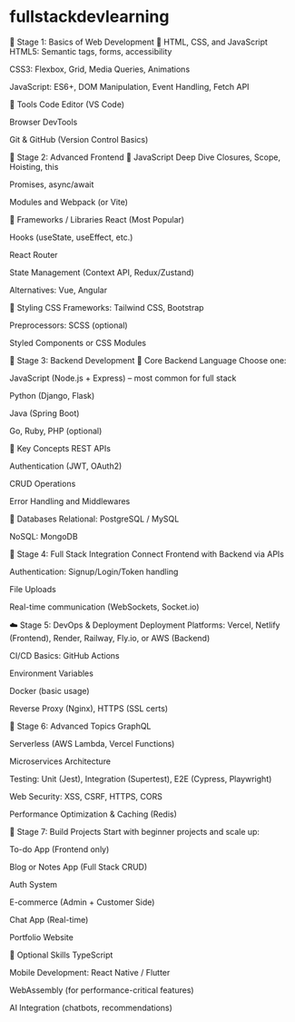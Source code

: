 # fullstackdevlearning

🚀 Stage 1: Basics of Web Development
🔹 HTML, CSS, and JavaScript
HTML5: Semantic tags, forms, accessibility

CSS3: Flexbox, Grid, Media Queries, Animations

JavaScript: ES6+, DOM Manipulation, Event Handling, Fetch API

🔹 Tools
Code Editor (VS Code)

Browser DevTools

Git & GitHub (Version Control Basics)

🧠 Stage 2: Advanced Frontend
🔹 JavaScript Deep Dive
Closures, Scope, Hoisting, this

Promises, async/await

Modules and Webpack (or Vite)

🔹 Frameworks / Libraries
React (Most Popular)

Hooks (useState, useEffect, etc.)

React Router

State Management (Context API, Redux/Zustand)

Alternatives: Vue, Angular

🔹 Styling
CSS Frameworks: Tailwind CSS, Bootstrap

Preprocessors: SCSS (optional)

Styled Components or CSS Modules

🔧 Stage 3: Backend Development
🔹 Core Backend Language
Choose one:

JavaScript (Node.js + Express) – most common for full stack

Python (Django, Flask)

Java (Spring Boot)

Go, Ruby, PHP (optional)

🔹 Key Concepts
REST APIs

Authentication (JWT, OAuth2)

CRUD Operations

Error Handling and Middlewares

🔹 Databases
Relational: PostgreSQL / MySQL

NoSQL: MongoDB

🔐 Stage 4: Full Stack Integration
Connect Frontend with Backend via APIs

Authentication: Signup/Login/Token handling

File Uploads

Real-time communication (WebSockets, Socket.io)

☁️ Stage 5: DevOps & Deployment
Deployment Platforms: Vercel, Netlify (Frontend), Render, Railway, Fly.io, or AWS (Backend)

CI/CD Basics: GitHub Actions

Environment Variables

Docker (basic usage)

Reverse Proxy (Nginx), HTTPS (SSL certs)

📱 Stage 6: Advanced Topics
GraphQL

Serverless (AWS Lambda, Vercel Functions)

Microservices Architecture

Testing: Unit (Jest), Integration (Supertest), E2E (Cypress, Playwright)

Web Security: XSS, CSRF, HTTPS, CORS

Performance Optimization & Caching (Redis)

📁 Stage 7: Build Projects
Start with beginner projects and scale up:

To-do App (Frontend only)

Blog or Notes App (Full Stack CRUD)

Auth System

E-commerce (Admin + Customer Side)

Chat App (Real-time)

Portfolio Website

🧩 Optional Skills
TypeScript

Mobile Development: React Native / Flutter

WebAssembly (for performance-critical features)

AI Integration (chatbots, recommendations)
